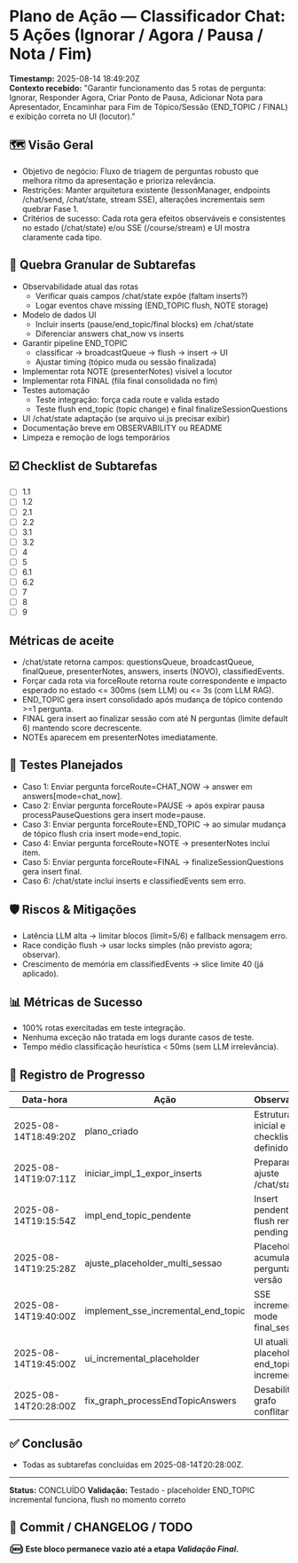 # Plano de Ação — Classificador Chat: 5 Ações (Ignorar / Agora / Pausa / Nota / Fim)

**Timestamp:** 2025-08-14 18:49:20Z  
**Contexto recebido:** "Garantir funcionamento das 5 rotas de pergunta: Ignorar, Responder Agora, Criar Ponto de Pausa, Adicionar Nota para Apresentador, Encaminhar para Fim de Tópico/Sessão (END_TOPIC / FINAL) e exibição correta no UI (locutor)."

## 🗺️ Visão Geral

- Objetivo de negócio: Fluxo de triagem de perguntas robusto que melhora ritmo da apresentação e prioriza relevância.
- Restrições: Manter arquitetura existente (lessonManager, endpoints /chat/send, /chat/state, stream SSE), alterações incrementais sem quebrar Fase 1.
- Critérios de sucesso: Cada rota gera efeitos observáveis e consistentes no estado (/chat/state) e/ou SSE (/course/stream) e UI mostra claramente cada tipo.

## 🧩 Quebra Granular de Subtarefas

- Observabilidade atual das rotas
  - Verificar quais campos /chat/state expõe (faltam inserts?)
  - Logar eventos chave missing (END_TOPIC flush, NOTE storage)
- Modelo de dados UI
  - Incluir inserts (pause/end_topic/final blocks) em /chat/state
  - Diferenciar answers chat_now vs inserts
- Garantir pipeline END_TOPIC
  - classificar -> broadcastQueue -> flush -> insert -> UI
  - Ajustar timing (tópico muda ou sessão finalizada)
- Implementar rota NOTE (presenterNotes) visível a locutor
- Implementar rota FINAL (fila final consolidada no fim)
- Testes automação
  - Teste integração: força cada route e valida estado
  - Teste flush end_topic (topic change) e final finalizeSessionQuestions
- UI /chat/state adaptação (se arquivo ui.js precisar exibir)
- Documentação breve em OBSERVABILITY ou README
- Limpeza e remoção de logs temporários

## ☑️ Checklist de Subtarefas
- [ ] 1.1
- [ ] 1.2
- [ ] 2.1
- [ ] 2.2
- [ ] 3.1
- [ ] 3.2
- [ ] 4
- [ ] 5
- [ ] 6.1
- [ ] 6.2
- [ ] 7
- [ ] 8
- [ ] 9

## Métricas de aceite
- /chat/state retorna campos: questionsQueue, broadcastQueue, finalQueue, presenterNotes, answers, inserts (NOVO), classifiedEvents.
- Forçar cada rota via forceRoute retorna route correspondente e impacto esperado no estado <= 300ms (sem LLM) ou <= 3s (com LLM RAG).
- END_TOPIC gera insert consolidado após mudança de tópico contendo >=1 pergunta.
- FINAL gera insert ao finalizar sessão com até N perguntas (limite default 6) mantendo score decrescente.
- NOTEs aparecem em presenterNotes imediatamente.

## 🔬 Testes Planejados
- Caso 1: Enviar pergunta forceRoute=CHAT_NOW -> answer em answers[mode=chat_now].
- Caso 2: Enviar pergunta forceRoute=PAUSE -> após expirar pausa processPauseQuestions gera insert mode=pause.
- Caso 3: Enviar pergunta forceRoute=END_TOPIC -> ao simular mudança de tópico flush cria insert mode=end_topic.
- Caso 4: Enviar pergunta forceRoute=NOTE -> presenterNotes inclui item.
- Caso 5: Enviar pergunta forceRoute=FINAL -> finalizeSessionQuestions gera insert final.
- Caso 6: /chat/state inclui inserts e classifiedEvents sem erro.

## 🛡️ Riscos & Mitigações
- Latência LLM alta -> limitar blocos (limit=5/6) e fallback mensagem erro.
- Race condição flush -> usar locks simples (não previsto agora; observar).
- Crescimento de memória em classifiedEvents -> slice limite 40 (já aplicado).

## 📊 Métricas de Sucesso
- 100% rotas exercitadas em teste integração.
- Nenhuma exceção não tratada em logs durante casos de teste.
- Tempo médio classificação heurística < 50ms (sem LLM irrelevância).

## 📌 Registro de Progresso
| Data-hora | Ação | Observações |
|-----------|------|-------------|
| 2025-08-14T18:49:20Z | plano_criado | Estrutura inicial e checklist definidos |
| 2025-08-14T19:07:11Z | iniciar_impl_1_expor_inserts | Preparando ajuste /chat/state |
| 2025-08-14T19:15:54Z | impl_end_topic_pendente | Insert pendente + flush remove pending |
| 2025-08-14T19:25:28Z | ajuste_placeholder_multi_sessao | Placeholder acumula perguntas e versão |
| 2025-08-14T19:40:00Z | implement_sse_incremental_end_topic | SSE incremental + mode final_session |
| 2025-08-14T19:45:00Z | ui_incremental_placeholder | UI atualiza placeholder end_topic incremental |
| 2025-08-14T20:28:00Z | fix_graph_processEndTopicAnswers | Desabilitar nó grafo conflitante |

## ✅ Conclusão
- Todas as subtarefas concluídas em 2025-08-14T20:28:00Z.

---

**Status:** CONCLUÍDO
**Validação:** Testado - placeholder END_TOPIC incremental funciona, flush no momento correto


## 💾 Commit / CHANGELOG / TODO
**(🆕) Este bloco permanece vazio até a etapa _Validação Final_.**

